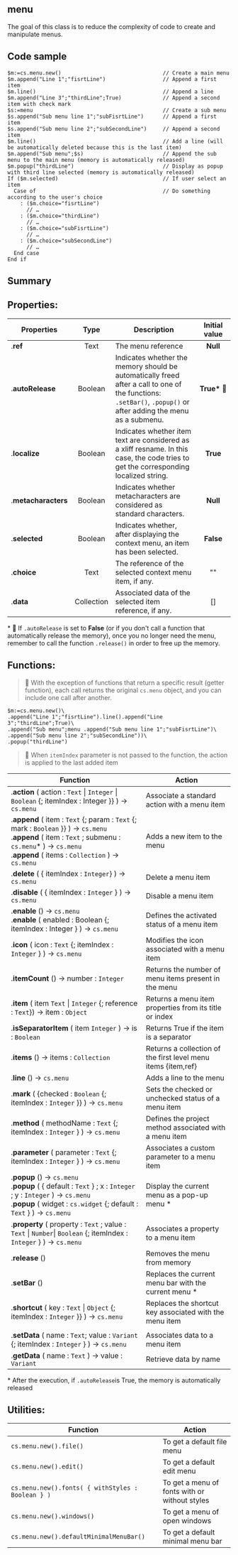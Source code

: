 <!-- Type your summary here -->
## menu
The goal of this class is to reduce the complexity of code to create and manipulate menus.

## Code sample

```4d
$m:=cs.menu.new()                                // Create a main menu
$m.append("Line 1";"fisrtLine")                  // Append a first item
$m.line()                                        // Append a line
$m.append("Line 3";"thirdLine";True)             // Append a second item with check mark
$s:=menu                                         // Create a sub menu
$s.append("Sub menu line 1";"subFisrtLine")      // Append a first item
$s.append("Sub menu line 2";"subSecondLine")     // Append a second item
$m.line()                                        // Add a line (will be automatically deleted because this is the last item)
$m.append("Sub menu";$s)                         // Append the sub menu to the main menu (memory is automatically released)
$m.popup("thirdLine")                            // Display as popup with third line selected (memory is automatically released)
If ($m.selected)                                 // If user select an item
  Case of                                        // Do something according to the user's choice
    : ($m.choice="fisrtLine")
      // …
    : ($m.choice="thirdLine")
      // …
    : ($m.choice="subFisrtLine")
      // …
    : ($m.choice="subSecondLine")
      // …
  End case
End if
```
## Summary

## Properties:

|Properties|Type|Description|Initial value|
|---------|:----:|------|:------:|
| .**ref** | Text | The menu reference|**Null**|
| .**autoRelease** | Boolean | Indicates whether the memory should be automatically freed after a call to one of the functions: `.setBar()`, `.popup()` or after adding the menu as a submenu.| **True\*** 🚨|
| .**localize** | Boolean | Indicates whether item text are considered as a xliff resname. In this case, the code tries to get the corresponding localized string.| **True** |
| .**metacharacters** | Boolean | Indicates whether metacharacters are considered as standard characters.| **Null** |
| .**selected** | Boolean | Indicates whether, after displaying the context menu, an item has been selected. | **False** |
| .**choice** | Text | The reference of the selected context menu item, if any. | "" |
| .**data** | Collection | Associated data of the selected item reference, if any. | [] |

\* 🚨 If `.autoRelease` is set to **False** (or if you don't call a function that automatically release the memory), once you no longer need the menu, remember to call the function `.release()` in order to free up the memory.

## Functions:
> 📌 With the exception of functions that return a specific result (getter function), each call returns the original `cs.menu` object, and you can include one call after another.

```4d
$m:=cs.menu.new()\
.append("Line 1";"fisrtLine").line().append("Line 3";"thirdLine";True)\
.append("Sub menu";menu .append("Sub menu line 1";"subFisrtLine")\
.append("Sub menu line 2";"subSecondLine"))\
.popup("thirdLine")
```

> 📌 When `itemIndex` parameter is not passed to the function, the action is applied to the last added item

|Function|Action|
|--------|------|   
|.**action** ( action : `Text` \| `Integer` \| `Boolean` {; itemIndex : Integer }} ) → `cs.menu` | Associate a standard action with a menu item
|.**append** ( item : `Text` {; param : `Text` {; mark : `Boolean` }} ) → `cs.menu`<br/>.**append** ( item : `Text` ; submenu : `cs.menu`\* ) → `cs.menu`<br/>.**append** ( items : `Collection` ) → `cs.menu` | Adds a new item to the menu
|.**delete** ( { itemIndex : `Integer`} ) → `cs.menu`| Delete a menu item
|.**disable** ( { itemIndex : `Integer` } ) → `cs.menu`| Disable a menu item
|.**enable** () → `cs.menu`<br/>.**enable** ( enabled : Boolean {; itemIndex : Integer } ) → `cs.menu`| Defines the activated status of a menu item
|.**icon** ( icon : `Text` {; itemIndex : `Integer` } ) → `cs.menu`| Modifies the icon associated with a menu item
|.**itemCount** () → number : `Integer`|  Returns the number of menu items present in the menu
|.**item** ( item `Text` \| `Integer` {; reference : `Text`}) → item : `Object`|  Returns a menu item properties from its title or index
|.**isSeparatorItem** ( item `Integer` ) → is : `Boolean`|  Returns True if the item is a separator
|.**items** () → items : `Collection`|  Returns a collection of the first level menu items {item,ref}
|.**line** () → `cs.menu` | Adds a line to the menu
|.**mark** ( {checked : `Boolean` {;  itemIndex : `Integer` }} ) → `cs.menu` | Sets the checked or unchecked status of a menu item
|.**method** ( methodName : `Text` {;  itemIndex : `Integer` } ) → `cs.menu` | Defines the project method associated with a menu item
|.**parameter** ( parameter : `Text` {;  itemIndex : `Integer` } ) → `cs.menu` |  Associates a custom parameter to a menu item
|.**popup** () → `cs.menu`<br/>.**popup** ( { default : `Text` } ;  x : `Integer` ;  y : `Integer` ) → `cs.menu`<br/>.**popup** ( widget : `cs.widget` {; default : `Text` } ) → `cs.menu`|  Display the current menu as a pop-up menu \*
|.**property** ( property : `Text` ; value : `Text` \| `Number`\| `Boolean` {;  itemIndex : `Integer` } ) → `cs.menu` |  Associates a property to a menu item
|.**release** () | Removes the menu from memory
|.**setBar** () | Replaces the current menu bar with the current menu \*
|.**shortcut** ( key  : `Text` \| `Object` {; itemIndex : `Integer` }} ) → `cs.menu` | Replaces the shortcut key associated with the menu item
| | |
|.**setData** ( name  : `Text`; value : `Variant` {; itemIndex : `Integer` } ) → `cs.menu` |  Associates data to a menu item
|.**getData** ( name  : `Text` ) → value : `Variant` |  Retrieve data by name

\* After the execution, if `.autoRelease`is True, the memory is automatically released

## Utilities:

|Function|Action|
|--------|------|  
| `cs.menu.new().file()`| To get a default file menu
| `cs.menu.new().edit()`| To get a default edit menu
| `cs.menu.new().fonts( { withStyles : Boolean } )`| To get a menu of fonts with or without styles
| `cs.menu.new().windows()`| To get a menu of open windows
| `cs.menu.new().defaultMinimalMenuBar()`| To get a default minimal menu bar


